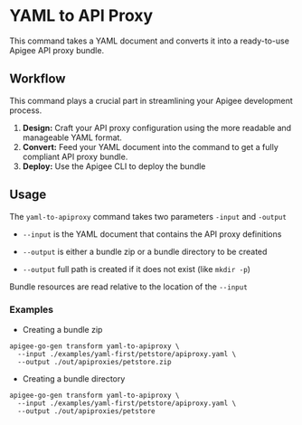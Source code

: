 # YAML to API Proxy
<!--
  Copyright 2024 Google LLC

  Licensed under the Apache License, Version 2.0 (the "License");
  you may not use this file except in compliance with the License.
  You may obtain a copy of the License at

       http://www.apache.org/licenses/LICENSE-2.0

  Unless required by applicable law or agreed to in writing, software
  distributed under the License is distributed on an "AS IS" BASIS,
  WITHOUT WARRANTIES OR CONDITIONS OF ANY KIND, either express or implied.
  See the License for the specific language governing permissions and
  limitations under the License.
-->

This command takes a YAML document and converts it into a ready-to-use Apigee API proxy bundle.

## Workflow

This command plays a crucial part in streamlining your Apigee development process.

1. **Design:** Craft your API proxy configuration using the more readable and manageable YAML format.
2. **Convert:** Feed your YAML document into the command to get a fully compliant API proxy bundle.
3. **Deploy:** Use the Apigee CLI to deploy the bundle

## Usage

The `yaml-to-apiproxy` command takes two parameters `-input` and `-output`

* `--input` is the YAML document that contains the API proxy definitions

* `--output` is either a bundle zip or a bundle directory to be created

* `--output` full path is created if it does not exist (like `mkdir -p`)

Bundle resources are read relative to the location of the `--input`

### Examples

* Creating a bundle zip
```shell
apigee-go-gen transform yaml-to-apiproxy \
  --input ./examples/yaml-first/petstore/apiproxy.yaml \
  --output ./out/apiproxies/petstore.zip 
```
* Creating a bundle directory
```shell
apigee-go-gen transform yaml-to-apiproxy \
  --input ./examples/yaml-first/petstore/apiproxy.yaml \
  --output ./out/apiproxies/petstore
```
